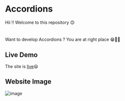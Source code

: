 # Accordions 
Hii !!
Welcome to this repository 😊
#
Want to develop Accordions ? You are at right place 😁✌🏻

## Live Demo

The site is [live](https://stupendous-kringle-8047dd.netlify.app)😃
## Website Image
![image](https://user-images.githubusercontent.com/97295627/195077358-0bda6ec3-7c1e-419b-a6c9-532884980f6f.png)
